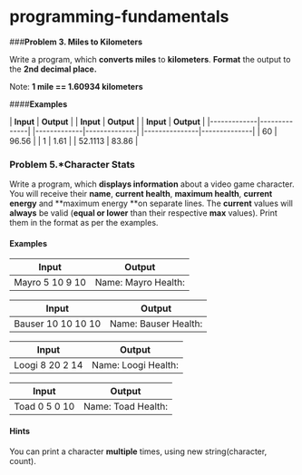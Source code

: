 # programming-fundamentals

###**Problem 3. Miles to Kilometers**

Write a program, which **converts miles** to **kilometers**. **Format** the output to the **2nd decimal place.**

Note: **1 mile == 1.60934 kilometers**

####**Examples**

|  **Input**  |  **Output**  |   |  **Input**  |  **Output**  |   |  **Input**    |  **Output**  |
|-------------|--------------|   |-------------|--------------|   |---------------|--------------|
|    60       |    96.56     |   |    1        |    1.61      |   |    52.1113    |    83.86     |
  


### Problem 5.**\*Character Stats**

Write a program, which **displays information** about a video game character. You will receive
their **name**, **current health**, **maximum
health**, **current energy** and **maximum energy **on separate lines. 
The **current** values will **always** be valid (**equal or lower** than their respective **max** values). 
Print them in the format as per the examples.

#### Examples



|    Input                      |    Output                                                       |
|-------------------------------|-----------------------------------------------------------------|
|    Mayro   5   10   9   10    |    Name: Mayro   Health: ||||||.....|   Energy: ||||||||||.|    |
 

|    Input                         |    Output                                                        |
|----------------------------------|------------------------------------------------------------------|
|    Bauser   10   10   10   10    |    Name: Bauser   Health: ||||||||||||   Energy: ||||||||||||    |


|    Input                      |    Output                                                                       |
|-------------------------------|---------------------------------------------------------------------------------|
|    Loogi   8   20   2   14    |    Name: Loogi   Health: |||||||||............|   Energy:   |||............|    |


|    Input                    |    Output                                                 |
|-----------------------------|-----------------------------------------------------------|
|    Toad   0   5   0   10    |    Name: Toad   Health: |.....|   Energy: |..........|    |


#### Hints

You can print a character **multiple** times, using new string(character, count).

